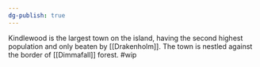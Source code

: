 ```yaml
---
dg-publish: true
---
```

Kindlewood is the largest town on the island, having the second highest population and only beaten by [[Drakenholm]]. The town is nestled against the border of [[Dimmafall]] forest.
#wip 